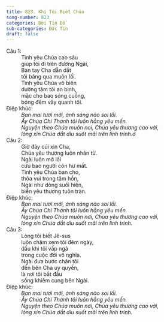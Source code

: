 ```yaml
---
title: 823. Khi Tôi Biết Chúa
song-number: 823
categories: Đời Tín Đồ
sub-categories: Đức Tin
draft: false
---
```

<dl><dt>Câu 1:</dt><dd data-verse="1">Tình yêu Chúa cao sâu <br/>giúp tôi đi trên đường Ngài, <br/>Bàn tay Cha dẫn dắt <br/>tôi băng qua muôn lối. <br/>Tình yêu Chúa vô biên <br/>dưỡng tâm tôi an bình, <br/>mặc cho bao sóng cuồng, <br/>bóng đêm vây quanh tôi. </dd><dt>Điệp khúc:</dt><dd data-chorus="1"><em>Ban mai tươi mới, ánh sáng nào soi lối. <br/>Ấy Chúa Chí Thánh tôi luôn hằng yêu mến. <br/>Nguyện theo Chúa muôn noi, Chúa yêu thương cao vời, <br/>lòng xin Chúa dắt dìu suốt mãi trên linh trình.ơ </em></dd><dt>Câu 2:</dt><dd data-verse="2">Giờ đây cúi xin Cha, <br/>Chúa yêu thương luôn nhân từ. <br/>Ngài luôn mở lối <br/>cứu bao người còn hư mất. <br/>Tình yêu Chúa ban cho, <br/>thỏa vui trong tâm hồn, <br/>Ngài như dòng suối hiền, <br/>biển yêu thương tuôn tràn. </dd><dt>Điệp khúc:</dt><dd data-chorus="1"><em>Ban mai tươi mới, ánh sáng nào soi lối. <br/>Ấy Chúa Chí Thánh tôi luôn hằng yêu mến. <br/>Nguyện theo Chúa muôn nơi, Chúa yêu thương cao vời, <br/>lòng xin Chúa dắt dìu suốt mãi trên linh trình. </em></dd><dt>Câu 3:</dt><dd data-verse="3">Lòng tôi biết Jê-sus <br/>luôn chăm xem tôi đêm ngày, <br/>dầu khi tôi vấp ngã <br/>trong cuộc đời vô nghĩa. <br/>Ngài đưa bước chân tôi <br/>đến bên Cha uy quyền, <br/>là nơi tôi bắt đầu <br/>sống khiêm cung bên Ngài. </dd><dt>Điệp khúc:</dt><dd data-chorus="1"><em>Ban mai tươi mới, ánh sáng nào soi lối. <br/>Ấy Chúa Chí Thánh tôi luôn hằng yêu mến. <br/>Nguyện theo Chúa muôn nơi, Chúa yêu thương cao vời, <br/>lòng xin Chúa dắt dìu suốt mãi trên linh trình. </em></dd></dl>